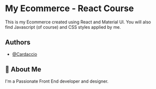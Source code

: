 
# My Ecommerce - React Course

This is my Ecommerce created using React and Material UI.
You will also find Javascript (of course) and CSS styles applied by me.


## Authors

- [@Cardaccio](https://www.github.com/Cardaccio)


## 🚀 About Me
I'm a Passionate Front End developer and designer.
